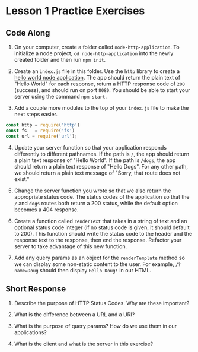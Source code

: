 # Lesson 1 Practice Exercises

## Code Along

1. On your computer, create a folder called `node-http-application`. To initialize a node project, `cd node-http-application` into the newly created folder and then run `npm init`. 

2. Create an `index.js` file in this folder. Use the `http` library to create a [hello world node application](https://nodejs.org/en/knowledge/HTTP/servers/how-to-create-a-HTTP-server/). The app should return the plain text of "Hello World" for each response, return a HTTP response code of `200` (success), and should run on port `8080`. You should be able to start your server using the command `npm start`.

3. Add a couple more modules to the top of your `index.js` file to make the next steps easier.

```js
const http = require('http')
const fs   = require('fs')
const url = require('url');
```

4. Update your server function so that your application responds differently to different pathnames. If the path is `/`, the app should return a plain text response of "Hello World". If the path is `/dogs`, the app should return a plain text response of "Hello Dogs". For any other path, we should return a plain text message of "Sorry, that route does not exist."

5. Change the server function you wrote so that we also return the appropriate status code. The status codes of the application so that the `/` and `dogs` routes both return a 200 status, while the default option becomes a 404 response.

6. Create a function called `renderText` that takes in a string of text and an optional status code integer (if no status code is given, it should default to 200). This function should write the status code to the header and the response text to the response, then end the response. Refactor your server to take advantage of this new function.

7. Add any query params as an object for the `renderTemplate` method so we can display some non-static content to the user. For example, `/?name=Doug` should then display `Hello Doug!` in our HTML.


## Short Response

1. Describe the purpose of HTTP Status Codes. Why are these important?

2. What is the difference between a URL and a URI?

3. What is the purpose of query params? How do we use them in our applications?

4. What is the client and what is the server in this exercise?
